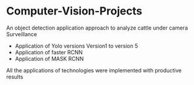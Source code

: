 # Computer-Vision-Projects
An object detection application approach to analyze cattle under  camera Surveillance

- Application of Yolo versions Version1 to version 5
- Application of faster RCNN
- Application of MASK RCNN

All the applications of technologies were implemented with productive results
